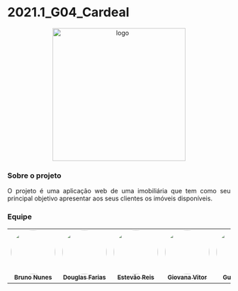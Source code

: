 # 2021.1_G04_Cardeal

<p align="center">
  <img src="https://st2.depositphotos.com/4918199/8662/v/600/depositphotos_86629902-stock-illustration-bird-cardinal-red-heads-painted.jpg" alt="logo" width="300" />
</p>

### Sobre o projeto

<p align="justify">O projeto é uma aplicação web de uma imobiliária que tem como seu principal objetivo apresentar aos seus clientes os imóveis disponíveis.</p>

### Equipe

<table>
    <tr>
        <td align="center"><a href="https://github.com/brunocmo"><img style="border-radius: 50%;" src="https://avatars.githubusercontent.com/u/43324383?v=4" width="100px;" alt=""/><br /><sub><b>Bruno Nunes</b></sub></a><br /><a href="https://github.com/brunocmo"></a></td>
        <td align="center"><a href="https://github.com/douglasffcastro"><img style="border-radius: 50%;" src="https://avatars.githubusercontent.com/u/69691521?v=4" width="100px;" alt=""/><br /><sub><b>Douglas Farias</b></sub></a><br /><a href="https://github.com/douglasffcastro"></a></td>
        <td align="center"><a href="https://github.com/estevaoreis25"><img style="border-radius: 50%;" src="https://avatars.githubusercontent.com/u/30116525?v=4" width="100px;" alt=""/><br /><sub><b>Estevão Reis</b></sub></a><br /><a href="https://github.com/estevaoreis25"></a></td>
        <td align="center"><a href="https://github.com/giovanadionisio"><img style="border-radius: 50%;" src="https://avatars.githubusercontent.com/u/54070461?v=4" width="100px;" alt=""/><br /><sub><b>Giovana Vitor</b></sub></a><br /><a href="https://github.com/giovanadionisio"></a></td>
        <td align="center"><a href="https://github.com/gustavoduartemoreira"><img style="border-radius: 50%;" src="https://avatars.githubusercontent.com/u/32913216?v=4" width="100px;" alt=""/><br /><sub><b>Gustavo D.</b></sub></a><br /><a href="https://github.com/gustavoduartemoreira"></a></td>
        <td align="center"><a href="https://github.com/zero101010"><img style="border-radius: 50%;" src="https://avatars.githubusercontent.com/u/26356145?v=4" width="100px;" alt=""/><br /><sub><b>Igor Sousa</b></sub></a><br /><a href="https://github.com/zero101010"></a></td>
        <td align="center"><a href="https://github.com/marcos-mv"><img style="border-radius: 50%;" src="https://avatars.githubusercontent.com/u/38227184?v=4" width="100px;" alt=""/><br /><sub><b>Marcos C.</b></sub></a><br /><a href="https://github.com/marcos-mv"></a></td> 
        <td align="center"><a href="https://github.com/peHaick"><img style="border-radius: 50%;" src="https://avatars.githubusercontent.com/u/57498006?v=4" width="100px;" alt=""/><br /><sub><b>Pedro Haick</b></sub></a><br /><a href="https://github.com/peHaick"></a></td> 
        <td align="center"><a href="https://github.com/PinheiroLG"><img style="border-radius: 50%;" src="https://avatars.githubusercontent.com/u/82710878?v=4" width="100px;" alt=""/><br /><sub><b>Luiz Pinheiro</b></sub></a><br /><a href="https://github.com/PinheiroLG"></a></td> 
        <td align="center"><a href="https://github.com/tomasvelos0"><img style="border-radius: 50%;" src="https://avatars3.githubusercontent.com/u/48571671?s=460&v=4" width="100px;" alt=""/><br /><sub><b>Tomás Veloso</b></sub></a><br /><a href="https://github.com/tomasvelos0"></a></td> 
    </tr>
</table>